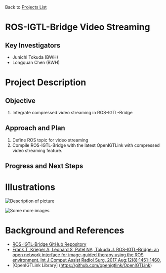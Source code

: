 Back to [Projects List](../../README.md#ProjectsList)

# ROS-IGTL-Bridge Video Streaming

## Key Investigators

- Junichi Tokuda (BWH)
- Longquan Chen (BWH)

# Project Description

## Objective

1. Integrate compressed video streaming in ROS-IGTL-Bridge

## Approach and Plan

1. Define ROS topic for video streaming
2. Compile ROS-IGTL-Bridge with the latest OpenIGTLink with compressed video streaming feature.

## Progress and Next Steps

<!--Describe progress and next steps in a few bullet points as you are making progress.-->

# Illustrations

<!--Add pictures and links to videos that demonstrate what has been accomplished.-->

![Description of picture](Example2.jpg)

![Some more images](Example2.jpg)

# Background and References

<!--Use this space for information that may help people better understand your project, like links to papers, source code, or data.-->

- [ROS-IGTL-Bridge GitHub Repository](https://github.com/openigtlink/ROS-IGTL-Bridge)
- [Frank T, Krieger A, Leonard S, Patel NA, Tokuda J. ROS-IGTL-Bridge: an open
network interface for image-guided therapy using the ROS environment. Int J
Comput Assist Radiol Surg. 2017 Aug;12(8):1451-1460.](https://www.ncbi.nlm.nih.gov/pubmed/?term=28567563)
- [OpenIGTLink Library] (https://github.com/openigtlink/OpenIGTLink)
